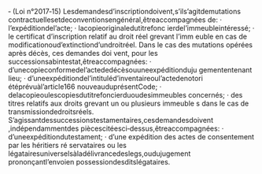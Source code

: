 ‐ (Loi n°2017‐15) Lesdemandesd’inscriptiondoivent,s’ils’agitdemutations contractuellesetdeconventionsengénéral,êtreaccompagnées de:
· l’expéditiondel’acte;
· lacopieoriginaledutitrefonc ierdel’immeubleintéressé;
· le certificat d’inscription relatif au droit réel grevant l’imm euble en cas de
modificationoud’extinctiond’undroitréel.
Dans le cas des mutations opérées après décès, ces demandes doi vent, pour les successionsabintestat,êtreaccompagnées:
· d’unecopieconformedel’actededécèsouuneexpéditionduju gemententenant
lieu;
· d’uneexpéditiondel’intituléd’inventaireoul’actedenotori étéprévuàl’article166
nouveauduprésentCode;
· delacopieoulescopiesdutitrefoncierduoudesimmeubles concernés;
· des titres relatifs aux droits grevant un ou plusieurs immeuble s dans le cas de
transmissiondedroitsréels. S’agissantdessuccessionstestamentaires,cesdemandesdoivent ,indépendammentdes
piècescitéesci‐dessus,êtreaccompagnées:
· d’uneexpéditiondutestament;
· d’une expédition des actes de consentement par les héritiers ré servataires ou les
légatairesuniverselsàladélivrancedeslegs,oudujugement prononçantl’envoien possessiondesditslégataires.